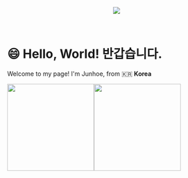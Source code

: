 <p align='center'>
    <img src="https://capsule-render.vercel.app/api?type=waving&color=auto&height=400&width=100%&section=header&text=안녕하세요,%20김준회입니다!&fontSize=80&animation=twinkling&fontAlignY=38&desc=안녕하세요!%20프론트엔드%20개발자%20김준회입니다!&descAlignY=53&descAlign=58"/>
  
</p>

<br/>

  # 😄 Hello, World! 반갑습니다.

Welcome to my page!
I'm Junhoe, from 🇰🇷 **Korea**

<div style="display: flex;">
  <img src="https://github-readme-stats.vercel.app/api?username=KimJunhoe153&show_icons=true&theme=tokyonight&layout=compact" style="height: 200px; width: auto;"/>
  <img src="https://github-readme-stats.vercel.app/api/top-langs/?username=KimJunhoe153&layout=compact&theme=tokyonight" style=" height: 200px; width: auto;"/>
</div>
